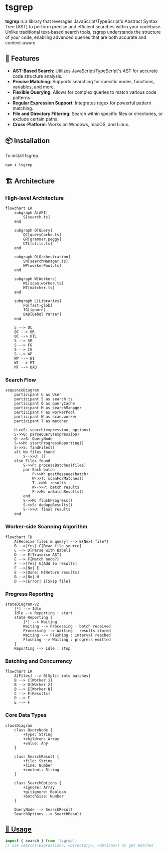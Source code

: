 # tsgrep

**tsgrep** is a library that leverages JavaScript/TypeScript's Abstract Syntax Tree (AST) to perform precise and efficient searches within your codebase. Unlike traditional text-based search tools, tsgrep understands the structure of your code, enabling advanced queries that are both accurate and context-aware.

## 🚀 Features

- **AST-Based Search**: Utilizes JavaScript/TypeScript's AST for accurate code structure analysis.
- **Precise Matching**: Supports searching for specific nodes, functions, variables, and more.
- **Flexible Querying**: Allows for complex queries to match various code patterns.
- **Regular Expression Support**: Integrates regex for powerful pattern matching.
- **File and Directory Filtering**: Search within specific files or directories, or exclude certain paths.
- **Cross-Platform**: Works on Windows, macOS, and Linux.

## 📦 Installation

To install tsgrep:

```bash
npm i tsgrep
```

## 🏗️ Architecture

### High-level Architecture

```mermaid
flowchart LR
    subgraph A[API]
        S[search.ts]
    end

    subgraph Q[Query]
        QC[queryCache.ts]
        GR[grammar.peggy]
        UTL[utils.ts]
    end

    subgraph O[Orchestration]
        SM[searchManager.ts]
        WP[workerPool.ts]
    end

    subgraph W[Workers]
        W1[scan.worker.ts]
        MT[matcher.ts]
    end

    subgraph L[Libraries]
        FG[fast-glob]
        IG[ignore]
        BAB[Babel Parser]
    end

    S --> QC
    QC --> GR
    QC --> UTL
    S --> SM
    S --> FG
    S --> IG
    S --> WP
    WP --> W1
    W1 --> MT
    MT --> BAB
```

### Search Flow

```mermaid
sequenceDiagram
    participant U as User
    participant S as search.ts
    participant Q as queryCache
    participant M as searchManager
    participant P as workerPool
    participant W as scan.worker
    participant T as matcher

    U->>S: search(expression, options)
    S->>Q: parseQuery(expression)
    Q-->>S: QueryNode
    S->>M: startProgressReporting()
    S->>S: findFiles()
    alt No files found
        S-->>U: []
    else Files found
        S->>P: processBatches(files)
        par Each batch
            P->>W: postMessage(batch)
            W->>T: scanForMatches()
            T-->>W: results
            W-->>P: batch results
            P->>M: onBatchResults()
        end
        S->>M: flushProgress()
        S->>S: dedupeResults()
        S-->>U: final results
    end
```

### Worker-side Scanning Algorithm

```mermaid
flowchart TD
    A[Receive files & query] --> B{Next file?}
    B -->|Yes| C[Read file source]
    C --> D[Parse with Babel]
    D --> E[Traverse AST]
    E --> F{Match node?}
    F -->|Yes| G[Add to results]
    F -->|No| E
    E -->|Done| H[Return results]
    B -->|No| H
    D -->|Error| I[Skip file]
```

### Progress Reporting

```mermaid
stateDiagram-v2
    [*] --> Idle
    Idle --> Reporting : start
    state Reporting {
        [*] --> Waiting
        Waiting --> Processing : batch received
        Processing --> Waiting : results stored
        Waiting --> Flushing : interval reached
        Flushing --> Waiting : progress emitted
    }
    Reporting --> Idle : stop
```

### Batching and Concurrency

```mermaid
flowchart LR
    A[Files] --> B[Split into batches]
    B --> C[Worker 1]
    B --> D[Worker 2]
    B --> E[Worker N]
    C --> F[Results]
    D --> F
    E --> F
```

### Core Data Types

```mermaid
classDiagram
    class QueryNode {
        +type: String
        +children: Array
        +value: Any
    }

    class SearchResult {
        +file: String
        +line: Number
        +content: String
    }

    class SearchOptions {
        +ignore: Array
        +gitignore: Boolean
        +batchSize: Number
    }

    QueryNode --> SearchResult
    SearchOptions --> SearchResult
```

## [🧪 Usage](GRAMMAR_USAGE_GUIDE.md)

```javascript
import { search } from 'tsgrep';
// use search(<Expression>, <Directory>, <Options>) to get matches
```
